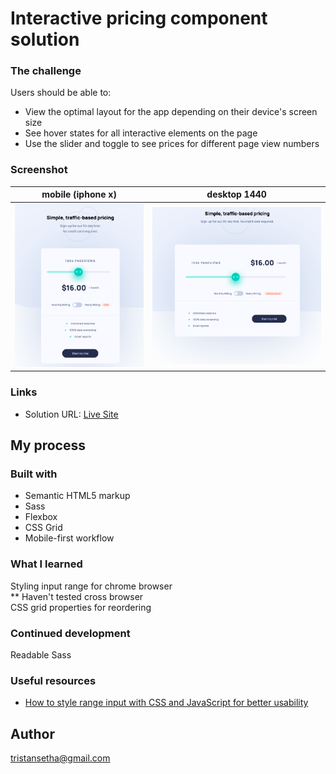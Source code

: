 # Interactive pricing component solution

### The challenge

Users should be able to:

- View the optimal layout for the app depending on their device's screen size
- See hover states for all interactive elements on the page
- Use the slider and toggle to see prices for different page view numbers

### Screenshot

mobile (iphone x)        |  desktop 1440
:-------------------------:|:-------------------------:
![mobile-ss](screenshot-mobile.png) |  ![desktop](screenshot-desktop.png)



### Links

- Solution URL: [Live Site](https://tristansetha.github.io/interactive-pricing-component-main)

## My process

### Built with

- Semantic HTML5 markup
- Sass 
- Flexbox
- CSS Grid
- Mobile-first workflow

### What I learned
Styling input range for chrome browser   
** Haven't tested cross browser   
CSS grid properties for reordering

### Continued development

Readable Sass
### Useful resources

- [How to style range input with CSS and JavaScript for better usability](https://tippingpoint.dev/style-range-input-css) 


## Author

tristansetha@gmail.com



